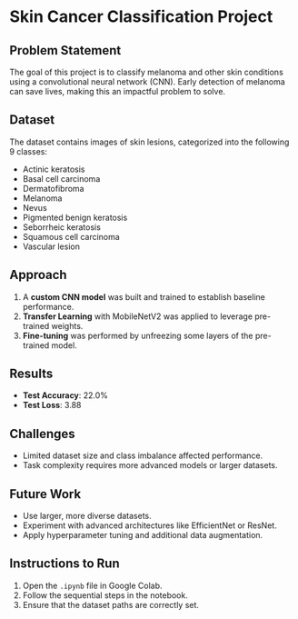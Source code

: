 # Skin Cancer Classification Project

## Problem Statement
The goal of this project is to classify melanoma and other skin conditions using a convolutional neural network (CNN). Early detection of melanoma can save lives, making this an impactful problem to solve.

## Dataset
The dataset contains images of skin lesions, categorized into the following 9 classes:
- Actinic keratosis
- Basal cell carcinoma
- Dermatofibroma
- Melanoma
- Nevus
- Pigmented benign keratosis
- Seborrheic keratosis
- Squamous cell carcinoma
- Vascular lesion

## Approach
1. A **custom CNN model** was built and trained to establish baseline performance.
2. **Transfer Learning** with MobileNetV2 was applied to leverage pre-trained weights.
3. **Fine-tuning** was performed by unfreezing some layers of the pre-trained model.

## Results
- **Test Accuracy**: 22.0%
- **Test Loss**: 3.88

## Challenges
- Limited dataset size and class imbalance affected performance.
- Task complexity requires more advanced models or larger datasets.

## Future Work
- Use larger, more diverse datasets.
- Experiment with advanced architectures like EfficientNet or ResNet.
- Apply hyperparameter tuning and additional data augmentation.

## Instructions to Run
1. Open the `.ipynb` file in Google Colab.
2. Follow the sequential steps in the notebook.
3. Ensure that the dataset paths are correctly set.

